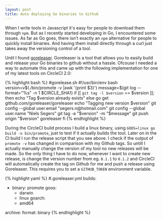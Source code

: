 ```yaml
---
layout: post
title: Auto deploying Go binaries to Github
---
```


When I write tools in Javascript it's easy for people to download them through `npm`.
But as I recently started developing in Go, I encountered some issues. As far as Go goes, there isn't exactly an `npm` alternative for people to quickly install binaries. And having them install directly through a curl just takes away the versioning control of a tool.

Until I found [goreleaser](https://goreleaser.com). Goreleaser is a tool that allows you to easily build and release your Go binaries to github without a hassle. Ofcouse I needed a way to automate this and came up with the following implementation for one of my latest tools on CircleCI 2.0:

{% highlight bash %}
#gorelease.sh
#!/usr/bin/env bash
version=v$(./bin/promote -v |awk '{print $3}')
message=$(git log --format="%s" -n 1 $CIRCLE_SHA1)
if [[ `git tag -l $version` == $version ]]; then
    echo "Tag $version already exists"
else
    go get github.com/goreleaser/goreleaser
    echo "Tagging new version $version"
    git config --global user.email "segers.n@hotmail.com"
    git config --global user.name "Niels Segers"
    git tag -a "$version" -m "$message"
    git push origin "$version"
    goreleaser
fi
{% endhighlight %}

During the CircleCI build process I build a linux binary, using `GOOS=linux go build -o bin/promote`, just to test if it actually builds the tool. Later on in the CI build I run the release script that you see above. I check if the output of `promote -v` has changed in comparison with my Github tags. So untill I actually manually change the version of my tool no new releases will be made. So the only thing I have to do now, whenever I want to create new release, is change the version number from eg. `0.1.1` to `0.1.2` and CircleCI will automatically create the tag on Github for me and push a release using Goreleaser. This requires you to set a `GITHUB_TOKEN` environment variable.

{% highlight yaml %}
#.goreleaser.yml
builds:
  - binary: promote
    goos:
      - darwin
      - linux
    goarch:
      - amd64
  
archive:
  format: binary
{% endhighlight %}
